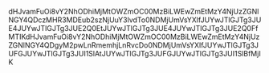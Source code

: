 dHJvamFuOi8vY2NhODhiMjMtOWZmOC00MzBiLWEwZmEtMzY4NjUzZGNlNGY4QDczMHR3MDEub2szNjUuY3lvdTo0NDMjUmVsYXlfJUYwJTlGJTg3JUE4JUYwJTlGJTg3JUE2Q0EtJUYwJTlGJTg3JUE4JUYwJTlGJTg3JUE2Q0FfMTIKdHJvamFuOi8vY2NhODhiMjMtOWZmOC00MzBiLWEwZmEtMzY4NjUzZGNlNGY4QDgyM2pwLnRmemhjLnRvcDo0NDMjUmVsYXlfJUYwJTlGJTg3JUFGJUYwJTlGJTg3JUI1SlAtJUYwJTlGJTg3JUFGJUYwJTlGJTg3JUI1SlBfMjIK